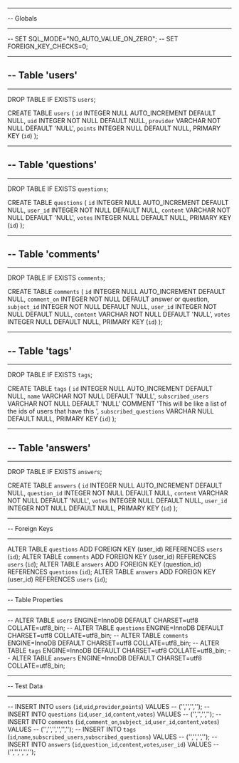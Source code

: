 -- ---
-- Globals
-- ---

-- SET SQL_MODE="NO_AUTO_VALUE_ON_ZERO";
-- SET FOREIGN_KEY_CHECKS=0;

-- ---
-- Table 'users'
--
-- ---

DROP TABLE IF EXISTS `users`;

CREATE TABLE `users` (
  `id` INTEGER NULL AUTO_INCREMENT DEFAULT NULL,
  `uid` INTEGER NOT NULL DEFAULT NULL,
  `provider` VARCHAR NOT NULL DEFAULT 'NULL',
  `points` INTEGER NULL DEFAULT NULL,
  PRIMARY KEY (`id`)
);

-- ---
-- Table 'questions'
--
-- ---

DROP TABLE IF EXISTS `questions`;

CREATE TABLE `questions` (
  `id` INTEGER NULL AUTO_INCREMENT DEFAULT NULL,
  `user_id` INTEGER NOT NULL DEFAULT NULL,
  `content` VARCHAR NOT NULL DEFAULT 'NULL',
  `votes` INTEGER NULL DEFAULT NULL,
  PRIMARY KEY (`id`)
);

-- ---
-- Table 'comments'
--
-- ---

DROP TABLE IF EXISTS `comments`;

CREATE TABLE `comments` (
  `id` INTEGER NULL AUTO_INCREMENT DEFAULT NULL,
  `comment_on` INTEGER NOT NULL DEFAULT answer or question,
  `subject_id` INTEGER NOT NULL DEFAULT NULL,
  `user_id` INTEGER NOT NULL DEFAULT NULL,
  `content` VARCHAR NOT NULL DEFAULT 'NULL',
  `votes` INTEGER NULL DEFAULT NULL,
  PRIMARY KEY (`id`)
);

-- ---
-- Table 'tags'
--
-- ---

DROP TABLE IF EXISTS `tags`;

CREATE TABLE `tags` (
  `id` INTEGER NULL AUTO_INCREMENT DEFAULT NULL,
  `name` VARCHAR NOT NULL DEFAULT 'NULL',
  `subscribed_users` VARCHAR NOT NULL DEFAULT 'NULL' COMMENT 'This will be like a list of the ids of users that have this ',
  `subscribed_questions` VARCHAR NULL DEFAULT NULL,
  PRIMARY KEY (`id`)
);

-- ---
-- Table 'answers'
--
-- ---

DROP TABLE IF EXISTS `answers`;

CREATE TABLE `answers` (
  `id` INTEGER NULL AUTO_INCREMENT DEFAULT NULL,
  `question_id` INTEGER NOT NULL DEFAULT NULL,
  `content` VARCHAR NOT NULL DEFAULT 'NULL',
  `votes` INTEGER NULL DEFAULT NULL,
  `user_id` INTEGER NOT NULL DEFAULT NULL,
  PRIMARY KEY (`id`)
);

-- ---
-- Foreign Keys
-- ---

ALTER TABLE `questions` ADD FOREIGN KEY (user_id) REFERENCES `users` (`id`);
ALTER TABLE `comments` ADD FOREIGN KEY (user_id) REFERENCES `users` (`id`);
ALTER TABLE `answers` ADD FOREIGN KEY (question_id) REFERENCES `questions` (`id`);
ALTER TABLE `answers` ADD FOREIGN KEY (user_id) REFERENCES `users` (`id`);

-- ---
-- Table Properties
-- ---

-- ALTER TABLE `users` ENGINE=InnoDB DEFAULT CHARSET=utf8 COLLATE=utf8_bin;
-- ALTER TABLE `questions` ENGINE=InnoDB DEFAULT CHARSET=utf8 COLLATE=utf8_bin;
-- ALTER TABLE `comments` ENGINE=InnoDB DEFAULT CHARSET=utf8 COLLATE=utf8_bin;
-- ALTER TABLE `tags` ENGINE=InnoDB DEFAULT CHARSET=utf8 COLLATE=utf8_bin;
-- ALTER TABLE `answers` ENGINE=InnoDB DEFAULT CHARSET=utf8 COLLATE=utf8_bin;

-- ---
-- Test Data
-- ---

-- INSERT INTO `users` (`id`,`uid`,`provider`,`points`) VALUES
-- ('','','','');
-- INSERT INTO `questions` (`id`,`user_id`,`content`,`votes`) VALUES
-- ('','','','');
-- INSERT INTO `comments` (`id`,`comment_on`,`subject_id`,`user_id`,`content`,`votes`) VALUES
-- ('','','','','','');
-- INSERT INTO `tags` (`id`,`name`,`subscribed_users`,`subscribed_questions`) VALUES
-- ('','','','');
-- INSERT INTO `answers` (`id`,`question_id`,`content`,`votes`,`user_id`) VALUES
-- ('','','','','');